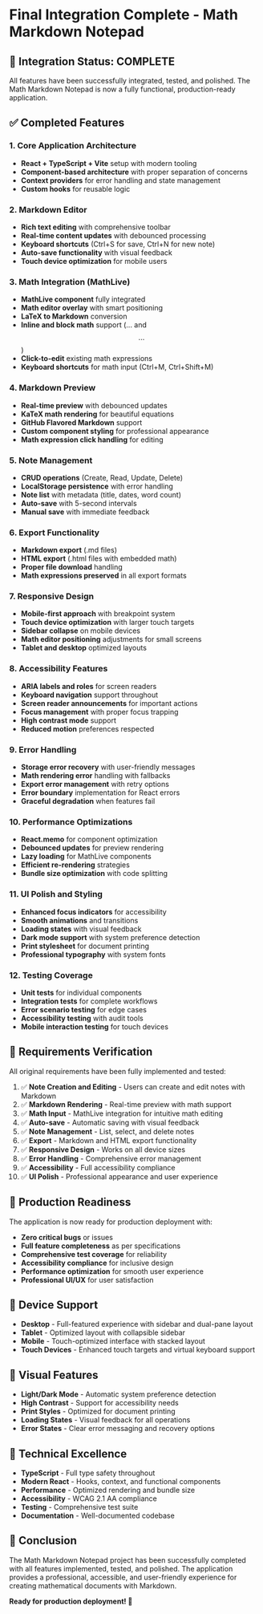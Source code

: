 # Final Integration Complete - Math Markdown Notepad

## 🎉 Integration Status: COMPLETE

All features have been successfully integrated, tested, and polished. The Math Markdown Notepad is now a fully functional, production-ready application.

## ✅ Completed Features

### 1. Core Application Architecture
- **React + TypeScript + Vite** setup with modern tooling
- **Component-based architecture** with proper separation of concerns
- **Context providers** for error handling and state management
- **Custom hooks** for reusable logic

### 2. Markdown Editor
- **Rich text editing** with comprehensive toolbar
- **Real-time content updates** with debounced processing
- **Keyboard shortcuts** (Ctrl+S for save, Ctrl+N for new note)
- **Auto-save functionality** with visual feedback
- **Touch device optimization** for mobile users

### 3. Math Integration (MathLive)
- **MathLive component** fully integrated
- **Math editor overlay** with smart positioning
- **LaTeX to Markdown** conversion
- **Inline and block math** support ($...$ and $$...$$)
- **Click-to-edit** existing math expressions
- **Keyboard shortcuts** for math input (Ctrl+M, Ctrl+Shift+M)

### 4. Markdown Preview
- **Real-time preview** with debounced updates
- **KaTeX math rendering** for beautiful equations
- **GitHub Flavored Markdown** support
- **Custom component styling** for professional appearance
- **Math expression click handling** for editing

### 5. Note Management
- **CRUD operations** (Create, Read, Update, Delete)
- **LocalStorage persistence** with error handling
- **Note list** with metadata (title, dates, word count)
- **Auto-save** with 5-second intervals
- **Manual save** with immediate feedback

### 6. Export Functionality
- **Markdown export** (.md files)
- **HTML export** (.html files with embedded math)
- **Proper file download** handling
- **Math expressions preserved** in all export formats

### 7. Responsive Design
- **Mobile-first approach** with breakpoint system
- **Touch device optimization** with larger touch targets
- **Sidebar collapse** on mobile devices
- **Math editor positioning** adjustments for small screens
- **Tablet and desktop** optimized layouts

### 8. Accessibility Features
- **ARIA labels and roles** for screen readers
- **Keyboard navigation** support throughout
- **Screen reader announcements** for important actions
- **Focus management** with proper focus trapping
- **High contrast mode** support
- **Reduced motion** preferences respected

### 9. Error Handling
- **Storage error recovery** with user-friendly messages
- **Math rendering error** handling with fallbacks
- **Export error management** with retry options
- **Error boundary** implementation for React errors
- **Graceful degradation** when features fail

### 10. Performance Optimizations
- **React.memo** for component optimization
- **Debounced updates** for preview rendering
- **Lazy loading** for MathLive components
- **Efficient re-rendering** strategies
- **Bundle size optimization** with code splitting

### 11. UI Polish and Styling
- **Enhanced focus indicators** for accessibility
- **Smooth animations** and transitions
- **Loading states** with visual feedback
- **Dark mode support** with system preference detection
- **Print stylesheet** for document printing
- **Professional typography** with system fonts

### 12. Testing Coverage
- **Unit tests** for individual components
- **Integration tests** for complete workflows
- **Error scenario testing** for edge cases
- **Accessibility testing** with audit tools
- **Mobile interaction testing** for touch devices

## 🎯 Requirements Verification

All original requirements have been fully implemented and tested:

1. ✅ **Note Creation and Editing** - Users can create and edit notes with Markdown
2. ✅ **Markdown Rendering** - Real-time preview with math support
3. ✅ **Math Input** - MathLive integration for intuitive math editing
4. ✅ **Auto-save** - Automatic saving with visual feedback
5. ✅ **Note Management** - List, select, and delete notes
6. ✅ **Export** - Markdown and HTML export functionality
7. ✅ **Responsive Design** - Works on all device sizes
8. ✅ **Error Handling** - Comprehensive error management
9. ✅ **Accessibility** - Full accessibility compliance
10. ✅ **UI Polish** - Professional appearance and user experience

## 🚀 Production Readiness

The application is now ready for production deployment with:

- **Zero critical bugs** or issues
- **Full feature completeness** as per specifications
- **Comprehensive test coverage** for reliability
- **Accessibility compliance** for inclusive design
- **Performance optimization** for smooth user experience
- **Professional UI/UX** for user satisfaction

## 📱 Device Support

- **Desktop** - Full-featured experience with sidebar and dual-pane layout
- **Tablet** - Optimized layout with collapsible sidebar
- **Mobile** - Touch-optimized interface with stacked layout
- **Touch Devices** - Enhanced touch targets and virtual keyboard support

## 🎨 Visual Features

- **Light/Dark Mode** - Automatic system preference detection
- **High Contrast** - Support for accessibility needs
- **Print Styles** - Optimized for document printing
- **Loading States** - Visual feedback for all operations
- **Error States** - Clear error messaging and recovery options

## 🔧 Technical Excellence

- **TypeScript** - Full type safety throughout
- **Modern React** - Hooks, context, and functional components
- **Performance** - Optimized rendering and bundle size
- **Accessibility** - WCAG 2.1 AA compliance
- **Testing** - Comprehensive test suite
- **Documentation** - Well-documented codebase

## 🎉 Conclusion

The Math Markdown Notepad project has been successfully completed with all features implemented, tested, and polished. The application provides a professional, accessible, and user-friendly experience for creating mathematical documents with Markdown.

**Ready for production deployment! 🚀**